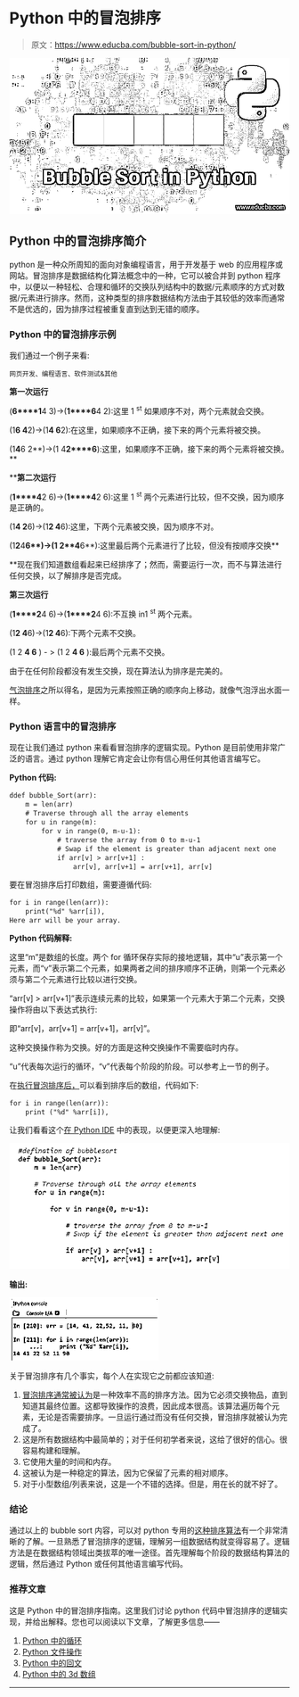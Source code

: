 # Python 中的冒泡排序

> 原文：<https://www.educba.com/bubble-sort-in-python/>

![Bubble Sort in Python](img/c4d676a4445e2285f7cf94856a0d8b25.png)



## Python 中的冒泡排序简介

python 是一种众所周知的面向对象编程语言，用于开发基于 web 的应用程序或网站。冒泡排序是数据结构化算法概念中的一种，它可以被合并到 python 程序中，以便以一种轻松、合理和循环的交换队列结构中的数据/元素顺序的方式对数据/元素进行排序。然而，这种类型的排序数据结构方法由于其较低的效率而通常不是优选的，因为排序过程被重复直到达到无错的顺序。

### Python 中的冒泡排序示例

我们通过一个例子来看:

<small>网页开发、编程语言、软件测试&其他</small>

**第一次运行**

(**6****1**4 3)->(**1****6**4 2):这里 1 <sup>st</sup> 如果顺序不对，两个元素就会交换。

(1**6 4**2)->(1**4 6**2):在这里，如果顺序不正确，接下来的两个元素将被交换。

(1**4**6 2**)->(1 4**2****6**):这里，如果顺序不正确，接下来的两个元素将被交换。**

 ****第二次运行**

(**1****4**2 6)->(**1****4**2 6):这里 1 <sup>st</sup> 两个元素进行比较，但不交换，因为顺序是正确的。

(1**4 2**6)->(1**2 4**6):这里，下两个元素被交换，因为顺序不对。

(1**2**4****6**)->(1 2**4****6**):这里最后两个元素进行了比较，但没有按顺序交换**

 **现在我们知道数组看起来已经排序了；然而，需要运行一次，而不与算法进行任何交换，以了解排序是否完成。

**第三次运行**

(**1****2**4 6)->(**1****2**4 6):不互换 in1 <sup>st</sup> 两个元素。

(1**2 4**6)->(1**2 4**6):下两个元素不交换。

(1 2 **4 6** ) - > (1 2 **4 6** ):最后两个元素不交换。

由于在任何阶段都没有发生交换，现在算法认为排序是完美的。

[气泡排序](https://www.educba.com/bubble-sort-in-data-structure/)之所以得名，是因为元素按照正确的顺序向上移动，就像气泡浮出水面一样。

### Python 语言中的冒泡排序

现在让我们通过 python 来看看冒泡排序的逻辑实现。Python 是目前使用非常广泛的语言。通过 python 理解它肯定会让你有信心用任何其他语言编写它。

**Python 代码:**

```
ddef bubble_Sort(arr):
    m = len(arr)
    # Traverse through all the array elements
    for u in range(m): 
        for v in range(0, m-u-1): 
            # traverse the array from 0 to m-u-1
            # Swap if the element is greater than adjacent next one
            if arr[v] > arr[v+1] :
                arr[v], arr[v+1] = arr[v+1], arr[v]
```

要在冒泡排序后打印数组，需要遵循代码:

```
for i in range(len(arr)):
    print("%d" %arr[i]),
Here arr will be your array.
```

**Python 代码解释:**

这里“m”是数组的长度。两个 for 循环保存实际的接地逻辑，其中“u”表示第一个元素，而“v”表示第二个元素，如果两者之间的排序顺序不正确，则第一个元素必须与第二个元素进行比较以进行交换。

“arr[v] > arr[v+1]”表示连续元素的比较，如果第一个元素大于第二个元素，交换操作将由以下表达式执行:

即“arr[v]，arr[v+1] = arr[v+1]，arr[v]”。

这种交换操作称为交换。好的方面是这种交换操作不需要临时内存。

“u”代表每次运行的循环，“v”代表每个阶段的阶段。可以参考上一节的例子。

在[执行冒泡排序后，](https://www.educba.com/bubble-sort-in-c-sharp/)可以看到排序后的数组，代码如下:

```
for i in range(len(arr)): 
    print ("%d" %arr[i]),
```

让我们看看这个[在 Python IDE](https://www.educba.com/python-ide-on-linux/) 中的表现，以便更深入地理解:

![Bubble Sort in Python 1](img/59d3a53f828695c03047570249f85f0f.png)



**输出:**

![Bubble Sort in Python 2](img/c544ed7856f7aadd2e7d1984fd3f19a2.png)



关于冒泡排序有几个事实，每个人在实现它之前都应该知道:

1.  [冒泡排序通常被认为](https://www.educba.com/bubble-sort-algorithm/)是一种效率不高的排序方法。因为它必须交换物品，直到知道其最终位置。这都导致操作的浪费，因此成本很高。该算法遍历每个元素，无论是否需要排序。一旦运行通过而没有任何交换，冒泡排序就被认为完成了。
2.  这是所有数据结构中最简单的；对于任何初学者来说，这给了很好的信心。很容易构建和理解。
3.  它使用大量的时间和内存。
4.  这被认为是一种稳定的算法，因为它保留了元素的相对顺序。
5.  对于小型数组/列表来说，这是一个不错的选择。但是，用在长的就不好了。

### 结论

通过以上的 bubble sort 内容，可以对 python 专用的[这种排序算法](https://www.educba.com/sorting-algorithms-in-python/)有一个非常清晰的了解。一旦熟悉了冒泡排序的逻辑，理解另一组数据结构就变得容易了。逻辑方法是在数据结构领域出类拔萃的唯一途径。首先理解每个阶段的数据结构算法的逻辑，然后通过 Python 或任何其他语言编写代码。

### 推荐文章

这是 Python 中的冒泡排序指南。这里我们讨论 python 代码中冒泡排序的逻辑实现，并给出解释。您也可以阅读以下文章，了解更多信息——

1.  [Python 中的循环](https://www.educba.com/loops-in-python/)
2.  [Python 文件操作](https://www.educba.com/python-file-operations/)
3.  [Python 中的回文](https://www.educba.com/palindrome-in-python/)
4.  [Python 中的 3d 数组](https://www.educba.com/3d-arrays-in-python/)





****